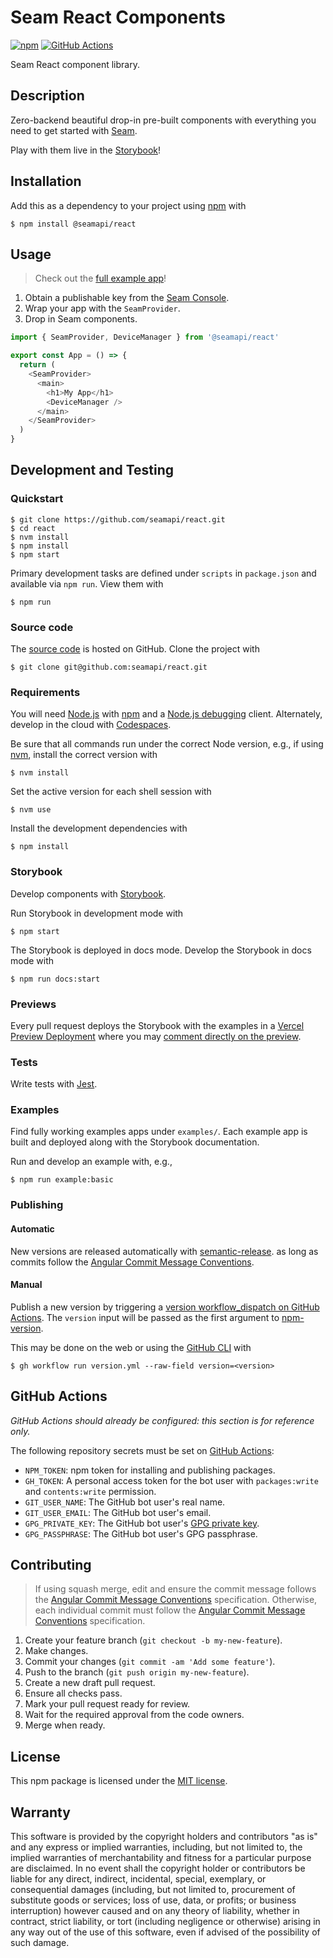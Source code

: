 # Seam React Components

[![npm](https://img.shields.io/npm/v/@seamapi/react.svg)](https://www.npmjs.com/package/@seamapi/react)
[![GitHub Actions](https://github.com/seamapi/react/actions/workflows/check.yml/badge.svg)](https://github.com/seamapi/react/actions/workflows/check.yml)

Seam React component library.

## Description

Zero-backend beautiful drop-in pre-built components
with everything you need to get started with [Seam].

Play with them live in the [Storybook]!

[Seam]: https://www.seam.co/
[Storybook]: https://seam-react.vercel.app/

## Installation

Add this as a dependency to your project using [npm] with

```
$ npm install @seamapi/react
```

[npm]: https://www.npmjs.com/

## Usage

> Check out the [full example app](./examples/basic)!

1. Obtain a publishable key from the [Seam Console].
2. Wrap your app with the `SeamProvider`.
3. Drop in Seam components.

```ts
import { SeamProvider, DeviceManager } from '@seamapi/react'

export const App = () => {
  return (
    <SeamProvider>
      <main>
        <h1>My App</h1>
        <DeviceManager />
      </main>
    </SeamProvider>
  )
}
```

[Seam Console]: https://console.seam.co/

## Development and Testing

### Quickstart

```
$ git clone https://github.com/seamapi/react.git
$ cd react
$ nvm install
$ npm install
$ npm start
```

Primary development tasks are defined under `scripts` in `package.json`
and available via `npm run`.
View them with

```
$ npm run
```

### Source code

The [source code] is hosted on GitHub.
Clone the project with

```
$ git clone git@github.com:seamapi/react.git
```

[source code]: https://github.com/seamapi/react

### Requirements

You will need [Node.js] with [npm] and a [Node.js debugging] client.
Alternately, develop in the cloud with [Codespaces].

[codespaces]: https://github.com/features/codespaces

Be sure that all commands run under the correct Node version, e.g.,
if using [nvm], install the correct version with

```
$ nvm install
```

Set the active version for each shell session with

```
$ nvm use
```

Install the development dependencies with

```
$ npm install
```

[Node.js]: https://nodejs.org/
[Node.js debugging]: https://nodejs.org/en/docs/guides/debugging-getting-started/
[npm]: https://www.npmjs.com/
[nvm]: https://github.com/creationix/nvm

### Storybook

Develop components with [Storybook].

Run Storybook in development mode with

```
$ npm start
```

The Storybook is deployed in docs mode.
Develop the Storybook in docs mode with

```
$ npm run docs:start
```

[Storybook]: https://storybook.js.org/

### Previews

Every pull request deploys the Storybook with the examples
in a [Vercel Preview Deployment]
where you may [comment directly on the preview][Vercel Comments].

[Vercel Preview Deployment]: https://vercel.com/docs/concepts/deployments/preview-deployments
[Vercel Comments]: https://vercel.com/docs/concepts/deployments/comments

### Tests

Write tests with [Jest].

[Jest]: https://jestjs.io/

### Examples

Find fully working examples apps under `examples/`.
Each example app is built and deployed along with the Storybook documentation.

Run and develop an example with, e.g.,

```
$ npm run example:basic
```

### Publishing

#### Automatic

New versions are released automatically with [semantic-release].
as long as commits follow the [Angular Commit Message Conventions].

[Angular Commit Message Conventions]: https://semantic-release.gitbook.io/semantic-release/#commit-message-format
[semantic-release]: https://semantic-release.gitbook.io/

#### Manual

Publish a new version by triggering a [version workflow_dispatch on GitHub Actions].
The `version` input will be passed as the first argument to [npm-version].

This may be done on the web or using the [GitHub CLI] with

```
$ gh workflow run version.yml --raw-field version=<version>
```

[GitHub CLI]: https://cli.github.com/
[npm-version]: https://docs.npmjs.com/cli/version
[version workflow_dispatch on GitHub Actions]: https://github.com/seamapi/react/actions?query=workflow%3Aversion

## GitHub Actions

_GitHub Actions should already be configured: this section is for reference only._

The following repository secrets must be set on [GitHub Actions]:

- `NPM_TOKEN`: npm token for installing and publishing packages.
- `GH_TOKEN`: A personal access token for the bot user with
  `packages:write` and `contents:write` permission.
- `GIT_USER_NAME`: The GitHub bot user's real name.
- `GIT_USER_EMAIL`: The GitHub bot user's email.
- `GPG_PRIVATE_KEY`: The GitHub bot user's [GPG private key].
- `GPG_PASSPHRASE`: The GitHub bot user's GPG passphrase.

[GitHub Actions]: https://github.com/features/actions
[GPG private key]: https://github.com/marketplace/actions/import-gpg#prerequisites

## Contributing

> If using squash merge, edit and ensure the commit message follows the [Angular Commit Message Conventions] specification.
> Otherwise, each individual commit must follow the [Angular Commit Message Conventions] specification.

1. Create your feature branch (`git checkout -b my-new-feature`).
2. Make changes.
3. Commit your changes (`git commit -am 'Add some feature'`).
4. Push to the branch (`git push origin my-new-feature`).
5. Create a new draft pull request.
6. Ensure all checks pass.
7. Mark your pull request ready for review.
8. Wait for the required approval from the code owners.
9. Merge when ready.

[Angular Commit Message Conventions]: https://semantic-release.gitbook.io/semantic-release/#commit-message-format

## License

This npm package is licensed under the [MIT license].

[MIT license]: https://github.com/seamapi/react/blob/main/LICENSE.txt

## Warranty

This software is provided by the copyright holders and contributors "as is" and
any express or implied warranties, including, but not limited to, the implied
warranties of merchantability and fitness for a particular purpose are
disclaimed. In no event shall the copyright holder or contributors be liable for
any direct, indirect, incidental, special, exemplary, or consequential damages
(including, but not limited to, procurement of substitute goods or services;
loss of use, data, or profits; or business interruption) however caused and on
any theory of liability, whether in contract, strict liability, or tort
(including negligence or otherwise) arising in any way out of the use of this
software, even if advised of the possibility of such damage.
